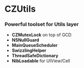 # CZUtils

### Powerful toolset for Utils layer

 * **CZMutexLock** on top of GCD
 * **NSNullGuard**
 * **MainQueueScheduler**
 * **SwizzlingHelper**
 * **ThreadSafeDictionary**
 * **NibLoadable** for UIView/Cell